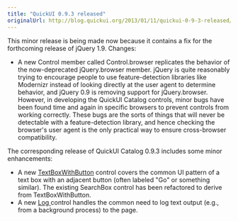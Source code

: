 ```yaml
---
title: "QuickUI 0.9.3 released"
originalUrl: http://blog.quickui.org/2013/01/11/quickui-0-9-3-released/
---
```


<p>
  This minor release is being made now because it contains a fix for the
  forthcoming release of jQuery 1.9. Changes:
</p>
<ul>
  <li>
    A new Control member called Control.browser replicates the behavior of the
    now-deprecated jQuery.browser member. jQuery is quite reasonably trying to
    encourage people to use feature-detection libraries like Modernizr instead
    of looking directly at the user agent to determine behavior, and jQuery 0.9
    is removing support for jQuery.browser. However, in developing the QuickUI
    Catalog controls, minor bugs have been found time and again in specific
    browsers to prevent controls from working correctly. These bugs are the
    sorts of things that will never be detectable with a feature-detection
    library, and hence checking the browser's user agent is the only practical
    way to ensure cross-browser compatibility.
  </li>
</ul>
<p>
  The corresponding release of QuickUI Catalog 0.9.3 includes some minor
  enhancements:
</p>
<ul>
  <li>
    <span style="line-height: 15px"
      >A new
      <a href="https://quickui.org/catalog/TextBoxWithButton"
        >TextBoxWithButton</a
      >
      control covers the common UI pattern of a text box with an adjacent button
      (often labeled "Go" or something similar). </span
    >The existing SearchBox control has been refactored to derive from
    TextBoxWithButton.
  </li>
  <li>
    A new <a href="https://quickui.org/catalog/Log">Log </a>control handles the
    common need to log text output (e.g., from a background process) to the
    page.
  </li>
</ul>
